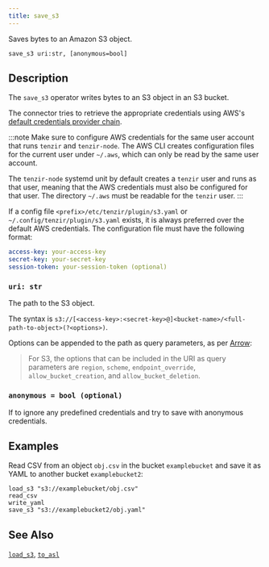 ```yaml
---
title: save_s3
---
```


Saves bytes to an Amazon S3 object.

```tql
save_s3 uri:str, [anonymous=bool]
```

## Description

The `save_s3` operator writes bytes to an S3 object in an S3 bucket.

The connector tries to retrieve the appropriate credentials using AWS's
[default credentials provider
chain](https://docs.aws.amazon.com/cli/latest/userguide/cli-configure-files.html).

:::note
Make sure to configure AWS credentials for the same user account that runs
`tenzir` and `tenzir-node`. The AWS CLI creates configuration files for the
current user under `~/.aws`, which can only be read by the same user account.

The `tenzir-node` systemd unit by default creates a `tenzir` user and runs as
that user, meaning that the AWS credentials must also be configured for that
user. The directory `~/.aws` must be readable for the `tenzir` user.
:::

If a config file `<prefix>/etc/tenzir/plugin/s3.yaml` or
`~/.config/tenzir/plugin/s3.yaml` exists, it is always preferred over the
default AWS credentials. The configuration file must have the following format:

```yaml
access-key: your-access-key
secret-key: your-secret-key
session-token: your-session-token (optional)
```

### `uri: str`

The path to the S3 object.

The syntax is
`s3://[<access-key>:<secret-key>@]<bucket-name>/<full-path-to-object>(?<options>)`.

Options can be appended to the path as query parameters, as per
[Arrow](https://arrow.apache.org/docs/r/articles/fs.html#connecting-directly-with-a-uri):

> For S3, the options that can be included in the URI as query parameters are
> `region`, `scheme`, `endpoint_override`, `allow_bucket_creation`, and
> `allow_bucket_deletion`.

### `anonymous = bool (optional)`

If to ignore any predefined credentials and try to save with anonymous
credentials.

## Examples

Read CSV from an object `obj.csv` in the bucket `examplebucket` and save it as
YAML to another bucket `examplebucket2`:

```tql
load_s3 "s3://examplebucket/obj.csv"
read_csv
write_yaml
save_s3 "s3://examplebucket2/obj.yaml"
```

## See Also

[`load_s3`](load_s3),
[`to_asl`](to_asl)
